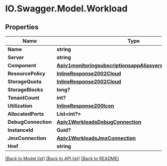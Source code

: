 # IO.Swagger.Model.Workload
## Properties

Name | Type | Description | Notes
------------ | ------------- | ------------- | -------------
**Name** | **string** |  | [optional] 
**Server** | **string** |  | [optional] 
**Component** | [**Apiv1monitoringsubscriptionsappAliasversionAliasComponent**](Apiv1monitoringsubscriptionsappAliasversionAliasComponent.md) |  | [optional] 
**ResourcePolicy** | [**InlineResponse2002Cloud**](InlineResponse2002Cloud.md) |  | [optional] 
**StorageQuota** | [**InlineResponse2002Cloud**](InlineResponse2002Cloud.md) |  | [optional] 
**StorageBlocks** | **long?** |  | [optional] 
**TenantCount** | **int?** |  | [optional] 
**Utilization** | [**InlineResponse200Icon**](InlineResponse200Icon.md) |  | [optional] 
**AllocatedPorts** | **List&lt;int?&gt;** |  | [optional] 
**DebugConnection** | [**Apiv1WorkloadsDebugConnection**](Apiv1WorkloadsDebugConnection.md) |  | [optional] 
**InstanceId** | **Guid?** |  | [optional] 
**JmxConnection** | [**Apiv1WorkloadsJmxConnection**](Apiv1WorkloadsJmxConnection.md) |  | [optional] 
**Href** | **string** |  | [optional] 

[[Back to Model list]](../README.md#documentation-for-models) [[Back to API list]](../README.md#documentation-for-api-endpoints) [[Back to README]](../README.md)

